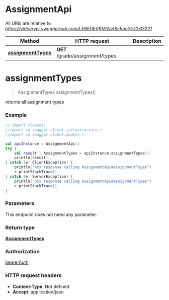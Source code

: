 # AssignmentApi

All URIs are relative to *https://virtserver.swaggerhub.com/LEBEDEVKM/NetSchool/5.10.63221*

Method | HTTP request | Description
------------- | ------------- | -------------
[**assignmentTypes**](AssignmentApi.md#assignmentTypes) | **GET** /grade/assignment/types | 

<a name="assignmentTypes"></a>
# **assignmentTypes**
> AssignmentTypes assignmentTypes()



returns all assignment types

### Example
```kotlin
// Import classes:
//import io.swagger.client.infrastructure.*
//import io.swagger.client.models.*;

val apiInstance = AssignmentApi()
try {
    val result : AssignmentTypes = apiInstance.assignmentTypes()
    println(result)
} catch (e: ClientException) {
    println("4xx response calling AssignmentApi#assignmentTypes")
    e.printStackTrace()
} catch (e: ServerException) {
    println("5xx response calling AssignmentApi#assignmentTypes")
    e.printStackTrace()
}
```

### Parameters
This endpoint does not need any parameter.

### Return type

[**AssignmentTypes**](AssignmentTypes.md)

### Authorization

[bearerAuth](../README.md#bearerAuth)

### HTTP request headers

 - **Content-Type**: Not defined
 - **Accept**: application/json

